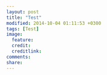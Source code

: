 ```yaml
---
layout: post
title: "Test"
modified: 2014-10-04 01:11:53 +0300
tags: [Test]
image:
  feature: 
  credit: 
  creditlink: 
comments: 
share: 
---
```

